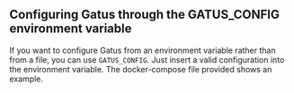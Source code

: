 ## Configuring Gatus through the GATUS_CONFIG environment variable

If you want to configure Gatus from an environment variable rather than from a file, you can use `GATUS_CONFIG`.
Just insert a valid configuration into the environment variable.
The docker-compose file provided shows an example.
